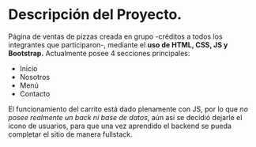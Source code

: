# Descripción del Proyecto.

Página de ventas de pizzas creada en grupo -créditos a todos los integrantes que participaron-, mediante el **uso de HTML, CSS, JS y Bootstrap.** Actualmente posee 4 secciones principales:

* Inicio
* Nosotros
* Menú
* Contacto

El funcionamiento del carrito está dado plenamente con JS, por lo que *no posee realmente un back ni base de datos*, aún así se decidió dejarle el icono de usuarios, para que una vez aprendido el backend se pueda completar el sitio de manera fullstack.
